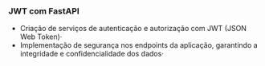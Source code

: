 ### JWT com FastAPI
* Criação de serviços de autenticação e autorização com JWT (JSON Web Token)·
* Implementação de segurança nos endpoints da aplicação, garantindo a integridade e confidencialidade dos dados·